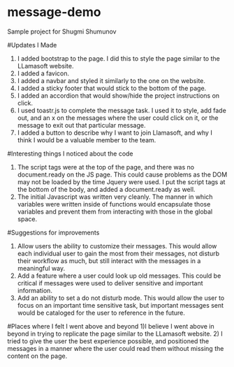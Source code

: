 # message-demo
Sample project for Shugmi Shumunov

#Updates I Made
1) I added bootstrap to the page. I did this to style the page similar to the LLamasoft website.
2) I added a favicon.
3) I added a navbar and styled it similarly to the one on the website.
4) I added a sticky footer that would stick to the bottom of the page.
5) I added an accordion that would show/hide the project instructions on click.
6) I used toastr.js to complete the message task. I used it to style, add fade out, and an x on the messages where the user could click on it, or the message to exit out that particular message.
7) I added a button to describe why I want to join Llamasoft, and why I think I would be a valuable member to the team.

#Interesting things I noticed about the code
1) The script tags were at the top of the page, and there was no document.ready on the JS page. This could cause problems as the DOM may not be loaded by the time Jquery were used. I put the script tags at the bottom of the body, and added a document.ready as well.
2) The initial Javascript was written very cleanly. The manner in which variables were written inside of functions would encapsulate those variables and prevent them from interacting with those in the global space.

#Suggestions for improvements
1) Allow users the ability to customize their messages. This would allow each individual user to gain the most from their messages, not disturb their workflow as much, but still interact with the messages in a meaningful way.
2) Add a feature where a user could look up old messages. This could be critical if messages were used to deliver sensitive and important information.
3) Add an ability to set a do not disturb mode. This would allow the user to focus on an important time sensitive task, but important messages sent would be cataloged for the user to reference in the future.


#Places where I felt I went above and beyond
1)I believe I went above in beyond in trying to replicate the page similar to the LLamasoft website.
2) I tried to give the user the best experience possible, and positioned the messages in a manner where the user could read them without missing the content on the page.
